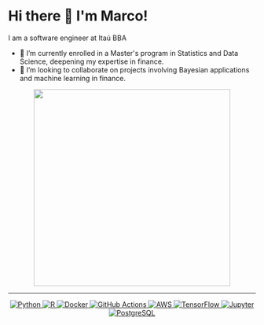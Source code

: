 # Hi there 👋 I'm Marco!

I am a software engineer at Itaú BBA

- 🌱 I’m currently enrolled in a Master's program in Statistics and Data Science, deepening my expertise in finance.
- 👯 I’m looking to collaborate on projects involving Bayesian applications and machine learning in finance.

<p align="center">
  <img src="https://github-readme-streak-stats.herokuapp.com?user=Occhima&theme=dark&hide_border=true" width="400">
</p>

---
<p align="center">
  <a href="https://www.python.org/" target="_blank">
    <img src="https://img.shields.io/badge/Python-%2314354C.svg?style=flat-square&logo=python&logoColor=white" alt="Python">
  </a>
  <a href="https://www.r-project.org/" target="_blank">
    <img src="https://img.shields.io/badge/R-%23276DC3.svg?style=flat-square&logo=R&logoColor=white" alt="R">
  </a>
  <a href="https://www.docker.com/" target="_blank">
    <img src="https://img.shields.io/badge/Docker-%232496ED.svg?style=flat-square&logo=docker&logoColor=white" alt="Docker">
  </a>
  <a href="https://github.com/features/actions" target="_blank">
    <img src="https://img.shields.io/badge/GitHub%20Actions-%232671E5.svg?style=flat-square&logo=github-actions&logoColor=white" alt="GitHub Actions">
  </a>
  <a href="https://aws.amazon.com/" target="_blank">
    <img src="https://img.shields.io/badge/AWS-%23FF9900.svg?style=flat-square&logo=amazon-aws&logoColor=white" alt="AWS">
  </a>
  <!-- Additional Badges -->
  <a href="https://www.tensorflow.org/" target="_blank">
    <img src="https://img.shields.io/badge/TensorFlow-%23FF6F00.svg?style=flat-square&logo=TensorFlow&logoColor=white" alt="TensorFlow">
  </a>
  <a href="https://jupyter.org/" target="_blank">
    <img src="https://img.shields.io/badge/Jupyter-%23F37626.svg?style=flat-square&logo=Jupyter&logoColor=white" alt="Jupyter">
  </a>
  <a href="https://www.postgresql.org/" target="_blank">
    <img src="https://img.shields.io/badge/PostgreSQL-%23336791.svg?style=flat-square&logo=postgresql&logoColor=white" alt="PostgreSQL">
  </a>
</p>

<!-- <\!-- Contact and Social Media Links -\-> -->
<!-- <p align="center"> -->
<!--   <\!-- LinkedIn -\-> -->
<!--   <a href="https://www.linkedin.com/in/[YourLinkedInProfile]" target="_blank"> -->
<!--     <img src="https://img.shields.io/badge/LinkedIn-%230A66C2.svg?style=flat-square&logo=linkedin&logoColor=white" alt="LinkedIn"> -->
<!--   </a> -->
<!--   <\!-- Twitter -\-> -->
<!--   <a href="https://twitter.com/[YourTwitterHandle]" target="_blank"> -->
<!--     <img src="https://img.shields.io/badge/Twitter-%231DA1F2.svg?style=flat-square&logo=twitter&logoColor=white" alt="Twitter"> -->
<!--   </a> -->
<!--   <\!-- Personal Website or Blog -\-> -->
<!--   <a href="[YourWebsiteOrBlog]" target="_blank"> -->
<!--     <img src="https://img.shields.io/badge/Website-%23000000.svg?style=flat-square&logo=Firefox-Browser&logoColor=white" alt="Website/Blog"> -->
<!--   </a> -->
<!-- </p> -->
